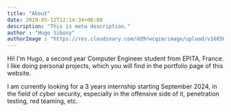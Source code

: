 ```yaml
---
title: "About"
date: 2019-05-12T12:14:34+06:00
description: "This is meta description."
author : "Hugo Sibony"
authorImage : "https://res.cloudinary.com/dd9rwcqim/image/upload/v1685023822/JiroPP_hqakyf.jpg"
---
```


Hi! I'm Hugo, a second year Computer Engineer student from EPITA, France. 
I like doing personal projects, which you will find in the portfolio page of this website. 

I am currently looking for a 3 years internship starting September 2024, in the field of cyber security, especially in the offensive side of it, penetration testing, red teaming, etc.